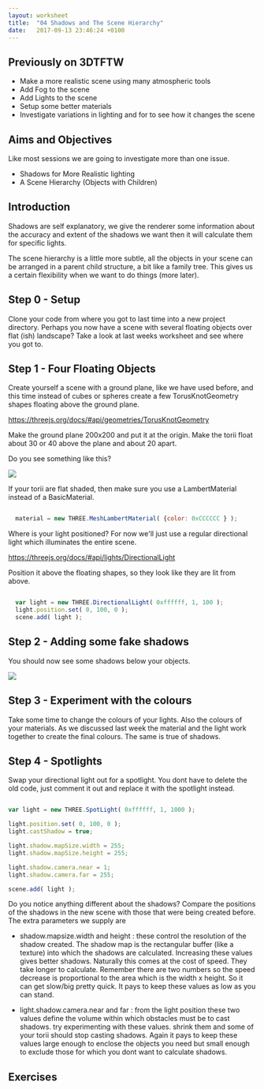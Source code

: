 ```yaml
---
layout: worksheet
title:  "04 Shadows and The Scene Hierarchy"
date:   2017-09-13 23:46:24 +0100
---
```


## Previously on 3DTFTW

- Make a more realistic scene using many atmospheric tools
- Add Fog to the scene
- Add Lights to the scene
- Setup some better materials
- Investigate variations in lighting and for to see how it changes the scene

## Aims and Objectives

Like most sessions we are going to investigate more than one issue.
- Shadows for More Realistic lighting
- A Scene Hierarchy (Objects with Children)

## Introduction

Shadows are self explanatory, we give the renderer some information about the accuracy and extent of the shadows we want then it will calculate them for specific lights.

The scene hierarchy is a little more subtle, all the objects in your scene can be arranged in a parent child structure, a bit like a family tree. This gives us a certain flexibility when we want to do things (more later).

## Step 0 - Setup

Clone your code from where you got to last time into a new project directory. Perhaps you now have a scene with several floating objects over flat (ish) landscape? Take a look at last weeks worksheet and see where you got to.


## Step 1 - Four Floating Objects

Create yourself a scene with a ground plane, like we have used before, and this time instead of cubes or spheres create a few TorusKnotGeometry shapes floating above the ground plane.

<https://threejs.org/docs/#api/geometries/TorusKnotGeometry>

Make the ground plane 200x200 and put it at the origin.
Make the torii float about 30 or 40 above the plane and about 20 apart.

Do you see something like this?

![](../../assets/TorusFour.PNG)

If your torii are flat shaded, then make sure you use a LambertMaterial instead of a BasicMaterial.

~~~ javascript

  material = new THREE.MeshLambertMaterial( {color: 0xCCCCCC } );

~~~

Where is your light positioned? For now we'll just use a regular directional light which illuminates the entire scene.

<https://threejs.org/docs/#api/lights/DirectionalLight>

Position it above the floating shapes, so they look like they are lit from above.

~~~ javascript

  var light = new THREE.DirectionalLight( 0xffffff, 1, 100 );
  light.position.set( 0, 100, 0 );
  scene.add( light );

~~~


## Step 2 - Adding some fake shadows

You should now see some shadows below your objects.

![](../../assets/TorusFourShadow.PNG)

## Step 3 - Experiment with the colours

Take some time to change the colours of your lights. Also the colours of your materials. As we discussed last week the material and the light work together to create the final colours. The same is true of shadows.

## Step 4 - Spotlights

Swap your directional light out for a spotlight. You dont have to delete the old code, just comment it out and replace it with the spotlight instead.

~~~ javascript

var light = new THREE.SpotLight( 0xffffff, 1, 1000 );

light.position.set( 0, 100, 0 );
light.castShadow = true;

light.shadow.mapSize.width = 255;
light.shadow.mapSize.height = 255;

light.shadow.camera.near = 1;
light.shadow.camera.far = 255;

scene.add( light );

~~~

Do you notice anything different about the shadows? Compare the positions of the shadows in the new scene with those that were being created before.
The extra parameters we supply are

- shadow.mapsize.width and height : these control the resolution of the shadow created. The shadow map is the rectangular buffer (like a texture) into which the shadows are calculated. Increasing these values gives better shadows. Naturally this comes at the cost of speed. They take longer to calculate. Remember there are two numbers so the speed decrease is proportional to the area which is the width x height. So it can get slow/big pretty quick. It pays to keep these values as low as you can stand.

- light.shadow.camera.near and far : from the light position these two values define the volume within which obstacles must be to cast shadows. try experimenting with these values. shrink them and some of your torii should stop casting shadows. Again it pays to keep these values large enough to enclose the objects you need but small enough to exclude those for which you dont want to calculate shadows.

## Exercises
